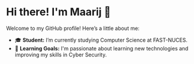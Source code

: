 # Hi there! I'm Maarij 👋

Welcome to my GitHub profile! Here’s a little about me:

- 🎓 **Student:** I’m currently studying Computer Science at FAST-NUCES.
- 🌱 **Learning Goals:** I'm passionate about learning new technologies and improving my skills in Cyber Security.
